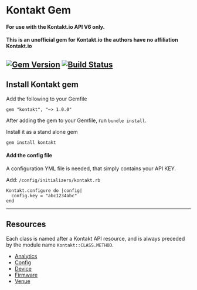 # Kontakt Gem
#### For use with the Kontakt.io API V6 only.


__This is an unofficial gem for Kontakt.io the authors have no affiliation Kontakt.io__

[![Gem Version](https://badge.fury.io/rb/kontakt.svg)](http://badge.fury.io/rb/kontakt) [![Build Status](https://travis-ci.org/gregwinn/kontakt.svg)](https://travis-ci.org/gregwinn/kontakt)
----

## Install Kontakt gem
Add the following to your Gemfile
```
gem "kontakt", "~> 1.0.0"
```
After adding the gem to your Gemfile, run `bundle install`.

Install it as a stand alone gem
```
gem install kontakt
```

#### Add the config file
A configuration YML file is needed, that simply contains your API KEY.

Add: `/config/initializers/kontakt.rb`

```
Kontakt.configure do |config|
  config.key = "abc1234abc"
end
```

----

## Resources
Each class is named after a Kontakt API resource, and is always preceded by the module name `Kontakt::CLASS.METHOD`.

* [Analytics](https://github.com/gregwinn/kontakt/wiki/Analytics)
* [Config](https://github.com/gregwinn/kontakt/wiki/Config)
* [Device](https://github.com/gregwinn/kontakt/wiki/Device)
* [Firmware](https://github.com/gregwinn/kontakt/wiki/Firmware)
* [Venue](https://github.com/gregwinn/kontakt/wiki/Venue)
